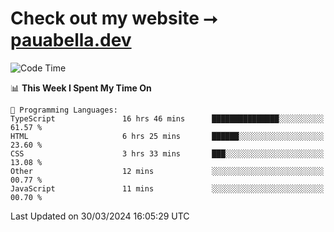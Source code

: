 # Check out my website ⭢ [pauabella.dev](https://pauabella.dev)

<!--START_SECTION:waka-->
![Code Time](http://img.shields.io/badge/Code%20Time-3%2C161%20hrs%2048%20mins-blue)

📊 **This Week I Spent My Time On** 

```text
💬 Programming Languages: 
TypeScript               16 hrs 46 mins      ███████████████░░░░░░░░░░   61.57 % 
HTML                     6 hrs 25 mins       ██████░░░░░░░░░░░░░░░░░░░   23.60 % 
CSS                      3 hrs 33 mins       ███░░░░░░░░░░░░░░░░░░░░░░   13.08 % 
Other                    12 mins             ░░░░░░░░░░░░░░░░░░░░░░░░░   00.77 % 
JavaScript               11 mins             ░░░░░░░░░░░░░░░░░░░░░░░░░   00.70 % 
```


 Last Updated on 30/03/2024 16:05:29 UTC
<!--END_SECTION:waka-->
